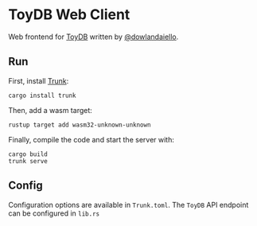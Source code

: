 # ToyDB Web Client

Web frontend for [ToyDB](https://github.com/dowlandaiello/toydb) written by [@dowlandaiello](https://github.com/dowlandaiello).

## Run
First, install [Trunk](https://trunkrs.dev/):
```
cargo install trunk
```

Then, add a wasm target:
```
rustup target add wasm32-unknown-unknown
```

Finally, compile the code and start the server with:
```
cargo build
trunk serve
```

## Config

Configuration options are available in `Trunk.toml`. The `ToyDB` API endpoint can be configured in `lib.rs`
